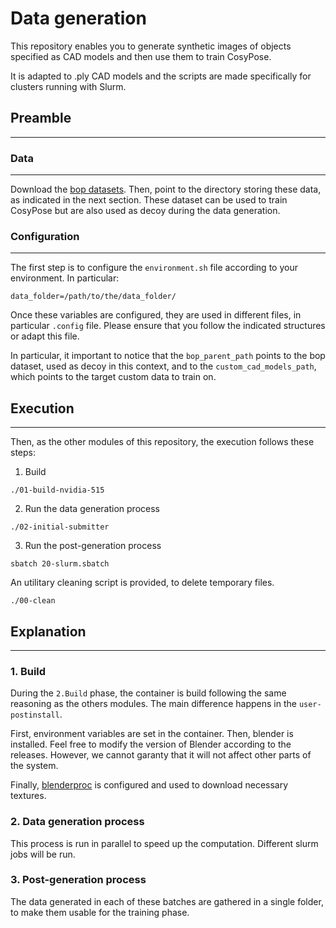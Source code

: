 # Data generation

This repository enables you to generate synthetic images of objects specified as CAD models and then use them to train CosyPose.

It is adapted to .ply CAD models and the scripts are made specifically for clusters running with Slurm.

## Preamble
---
### Data
--- 

Download the [bop datasets](https://bop.felk.cvut.cz/datasets/). Then, point to the directory storing these data, as indicated in the next section. These dataset can be used to train CosyPose but are also used as decoy during the data generation.


### Configuration
---
The first step is to configure the `environment.sh` file according to your environment. In particular:

```
data_folder=/path/to/the/data_folder/
```

Once these variables are configured, they are used in different files, in particular `.config` file. Please ensure that you follow the indicated structures or adapt this file.

In particular, it important to notice that the `bop_parent_path` points to the bop dataset, used as decoy in this context, and to the `custom_cad_models_path`, which points to the target custom data to train on.


## Execution
---


Then, as the other modules of this repository, the execution follows these steps:

1. Build
```
./01-build-nvidia-515
```
2. Run the data generation process
```
./02-initial-submitter
```
3. Run the post-generation process
```
sbatch 20-slurm.sbatch
```
An utilitary cleaning script is provided, to delete temporary files.
```
./00-clean
```

## Explanation
--- 

### 1. Build

During the `2.Build` phase, the container is build following the same reasoning as the others modules. The main difference happens in the `user-postinstall`. 

First, environment variables are set in the container.
Then, blender is installed. Feel free to modify the version of Blender according to the releases. However, we cannot garanty that it will not affect other parts of the system.

Finally, [blenderproc](https://github.com/DLR-RM/BlenderProc) is configured and used to download necessary textures.

### 2. Data generation process

This process is run in parallel to speed up the computation. Different slurm jobs will be run.

### 3. Post-generation process


The data generated in each of these batches are gathered in a single folder, to make them usable for the training phase.

